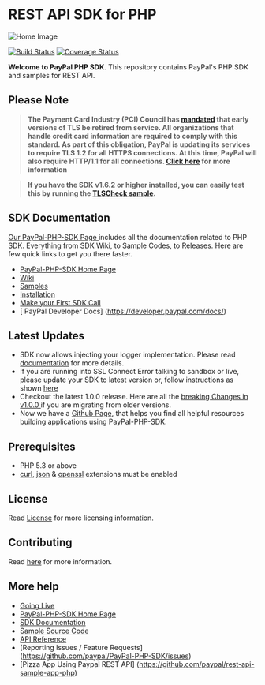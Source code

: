 # REST API SDK for PHP

![Home Image](https://raw.githubusercontent.com/wiki/paypal/PayPal-PHP-SDK/images/homepage.jpg)

[![Build Status](https://travis-ci.org/paypal/PayPal-PHP-SDK.svg?branch=master)](https://travis-ci.org/paypal/PayPal-PHP-SDK)
[![Coverage Status](https://coveralls.io/repos/paypal/PayPal-PHP-SDK/badge.svg?branch=master)](https://coveralls.io/r/paypal/PayPal-PHP-SDK?branch=master)

__Welcome to PayPal PHP SDK__. This repository contains PayPal's PHP SDK and samples for REST API.

## Please Note
> **The Payment Card Industry (PCI) Council has [mandated](http://blog.pcisecuritystandards.org/migrating-from-ssl-and-early-tls) that early versions of TLS be retired from service.  All organizations that handle credit card information are required to comply with this standard. As part of this obligation, PayPal is updating its services to require TLS 1.2 for all HTTPS connections. At this time, PayPal will also require HTTP/1.1 for all connections. [Click here](https://github.com/paypal/tls-update) for more information**

> **If you have the SDK v1.6.2 or higher installed, you can easily test this by running the [TLSCheck sample](sample/tls/TlsCheck.php).**

## SDK Documentation

[ Our PayPal-PHP-SDK Page ](http://paypal.github.io/PayPal-PHP-SDK/) includes all the documentation related to PHP SDK. Everything from SDK Wiki, to Sample Codes, to Releases. Here are few quick links to get you there faster.

* [ PayPal-PHP-SDK Home Page ](http://paypal.github.io/PayPal-PHP-SDK/)
* [ Wiki ](https://github.com/paypal/PayPal-PHP-SDK/wiki)
* [ Samples ](http://paypal.github.io/PayPal-PHP-SDK/sample/)
* [ Installation ](https://github.com/paypal/PayPal-PHP-SDK/wiki/Installation)
* [ Make your First SDK Call](https://github.com/paypal/PayPal-PHP-SDK/wiki/Making-First-Call)
* [ PayPal Developer Docs] (https://developer.paypal.com/docs/)

## Latest Updates

- SDK now allows injecting your logger implementation. Please read [documentation](https://github.com/paypal/PayPal-PHP-SDK/wiki/Custom-Logger) for more details.
- If you are running into SSL Connect Error talking to sandbox or live, please update your SDK to latest version or, follow instructions as shown [here](https://github.com/paypal/PayPal-PHP-SDK/issues/474)
- Checkout the latest 1.0.0 release. Here are all the [ breaking Changes in v1.0.0 ](https://github.com/paypal/PayPal-PHP-SDK/wiki/Breaking-Changes---1.0.0) if you are migrating from older versions.
- Now we have a [Github Page](http://paypal.github.io/PayPal-PHP-SDK/), that helps you find all helpful resources building applications using PayPal-PHP-SDK.


## Prerequisites

   - PHP 5.3 or above
   - [curl](http://php.net/manual/en/book.curl.php), [json](http://php.net/manual/en/book.json.php) & [openssl](http://php.net/manual/en/book.openssl.php) extensions must be enabled

## License

Read [License](LICENSE) for more licensing information.

## Contributing

Read [here](CONTRIBUTING.md) for more information.

## More help
   * [Going Live](https://github.com/paypal/PayPal-PHP-SDK/wiki/Going-Live)
   * [PayPal-PHP-SDK Home Page](http://paypal.github.io/PayPal-PHP-SDK/)
   * [SDK Documentation](https://github.com/paypal/PayPal-PHP-SDK/wiki)
   * [Sample Source Code](http://paypal.github.io/PayPal-PHP-SDK/sample/)
   * [API Reference](https://developer.paypal.com/webapps/developer/docs/api/)
   * [Reporting Issues / Feature Requests] (https://github.com/paypal/PayPal-PHP-SDK/issues)
   * [Pizza App Using Paypal REST API] (https://github.com/paypal/rest-api-sample-app-php)
